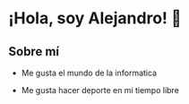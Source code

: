 # ¡Hola, soy Alejandro! 👋


## Sobre mí

- Me gusta el mundo de la informatica

- Me gusta hacer deporte en mi tiempo libre
